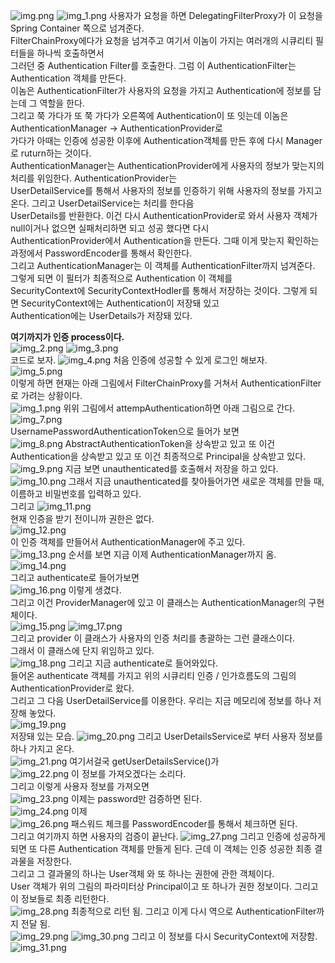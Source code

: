 ![img.png](img.png)
![img_1.png](img_1.png)
사용자가 요청을 하면  DelegatingFilterProxy가 이 요청을 Spring Container 쪽으로 넘겨준다. <br>
FilterChainProxy에다가 요청을 넘겨주고 여기서 이놈이 가지는 여러개의 시큐리티 필터들을 하나씩 호출하면서 <br>
그러던 중 Authentication Filter를 호출한다. 그럼 이 AuthenticationFilter는 Authentication 객체를 만든다. <br>
이놈은 AuthenticationFilter가 사용자의 요청을 가지고 Authentication에 정보를 담는데 그 역할을 한다. <br>
그리고 쭉 가다가 또 쭉 가다가 오른쪽에 Authentication이 또 잇는데 이놈은 AuthenticationManager -> AuthenticationProvider로 <br>
가다가 아때는 인증에 성공한 이후에 Authentication객체를 만든 후에 다시 Manager로 ruturn하는 것이다. <br>
AuthenticationManager는 AuthenticationProvider에게 사용자의 정보가 맞는지의 처리를 위임한다. AuthenticationProvider는 <br>
UserDetailService를 통해서 사용자의 정보를 인증하기 위해 사용자의 정보를 가지고 온다. 그리고 UserDetailService는 처리를 한다음 <br>
UserDetails를 반환한다. 이건 다시 AuthenticationProvider로 와서 사용자 객체가 null이거나 없으면 실패처리하면 되고 성공 했다면 다시 <br>
AuthenticationProvider에서 Authentication을 만든다. 그때 이게 맞는지 확인하는 과정에서 PasswordEncoder를 통해서 확인한다. <br>
그리고 AuthenticationManager는 이 객체를 AuthenticationFilter까지 넘겨준다. 그렇게 되면 이 필터가 최종적으로 Authentication 이 객체를 <br>
SecurityContext에 SecurityContextHodler를 통해서 저장하는 것이다. 그렇게 되면 SecurityContext에는 Authentication이 저장돼 있고 <br>
Authentication에는 UserDetails가 저장돼 있다. 

**여기까지가 인증 process이다.**
<br>
![img_2.png](img_2.png)
![img_3.png](img_3.png)
<br>
코드로 보자.
![img_4.png](img_4.png)
처음 인증에 성공할 수 있게 로그인 해보자.<br>
![img_5.png](img_5.png) <br>
이렇게 하면 현재는 아래 그림에서 FilterChainProxy를 거쳐서 AuthenticationFilter로 가려는 상황이다. <br>
![img_1.png](img_1.png)
위위 그림에서 attempAuthentication하면 아래 그림으로 간다. <br>
![img_7.png](img_7.png) <br>
UsernamePasswordAuthenticationToken으로 들어가 보면 <br>
![img_8.png](img_8.png)
AbstractAuthenticationToken을 상속받고 있고 또 이건 Authentication을 상속받고 있고 또 이건 최종적으로 Principal을 상속받고 있다.<br>
![img_9.png](img_9.png)
지금 보면 unauthenticated를 호출해서 저장을 하고 있다. <br>
![img_10.png](img_10.png)
그래서 지금 unauthenticated를 찾아들어가면 새로운 객체를 만들 때, 이름하고 비밀번호를 입력하고 있다. <br>
그리고 
![img_11.png](img_11.png)<br>
현재 인증을 받기 전이니까 권한은 없다. <br>
![img_12.png](img_12.png) <br>
이 인증 객체를 만들어서 AuthenticationManager에 주고 있다. <br>
![img_13.png](img_13.png)
순서를 보면 지금 이제 AuthenticationManager까지 옴. <br>
![img_14.png](img_14.png) <br>
그리고 authenticate로 들어가보면 <br>
![img_16.png](img_16.png)
이렇게 생겼다. <br>
그리고 이건 ProviderManager에 있고 이 클래스는 AuthenticationManager의 구현체이다. <br>
![img_15.png](img_15.png)
![img_17.png](img_17.png) <br>
그리고 provider 이 클래스가 사용자의 인증 처리를 총괄하는 그런 클래스이다. <br>
그래서 이 클래스에 단지 위임하고 있다. <br>
![img_18.png](img_18.png)
그리고 지금 authenticate로 들어와있다. <br>
들어온 authenticate 객체를 가지고 위의 시큐리티 인증 / 인가흐름도의 그림의 AuthenticationProvider로 왔다. <br>
그리고 그 다음 UserDetailService를 이용한다. 우리는 지금 메모리에 정보를 하나 저장해 놓았다. <br>
![img_19.png](img_19.png) <br>
저장돼 있는 모습.
![img_20.png](img_20.png)
그리고 UserDetailsService로 부터 사용자 정보를 하나 가지고 온다. <br>
![img_21.png](img_21.png) 여기서걸국 getUserDetailsService()가 <br>
![img_22.png](img_22.png)
이 정보를 가져오겠다는 소리다. <br>
그리고 이렇게 사용자 정보를 가져오면 <br>
![img_23.png](img_23.png) 
이제는 password만 검증하면 된다. <br>
![img_24.png](img_24.png) 
이제 <br>
![img_26.png](img_26.png)
패스워드 체크를 PasswordEncoder를 통해서 체크하면 된다. <br>
그리고 여기까지 하면 사용자의 검증이 끝난다.
![img_27.png](img_27.png)
그리고 인증에 성공하게 되면 또 다른 Authentication 객체를 만들게 된다. 근데 이 객체는 인증 성공한 최종 결과물을 저장한다.<br>
그리고 그 결과물의 하나는 User객체 와 또 하나는 권한에 관한 객체이다.<br>
User 객체가 위의 그림의 파라미터상 Principal이고 또 하나가 권한 정보이다. 그리고 이 정보들로 최종 리턴한다. <br>
![img_28.png](img_28.png)
최종적으로 리턴 됨. 그리고 이게 다시 역으로 AuthenticationFilter까지 전달 됨. <br>
![img_29.png](img_29.png)
![img_30.png](img_30.png)
그리고 이 정보를 다시 SecurityContext에 저장함. <br>
![img_31.png](img_31.png) <br>




 
















 